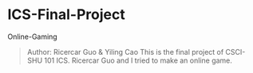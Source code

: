 # ICS-Final-Project
Online-Gaming
> Author: Ricercar Guo & Yiling Cao
This is the final project of CSCI-SHU 101 ICS. Ricercar Guo and I tried to make an online game.
